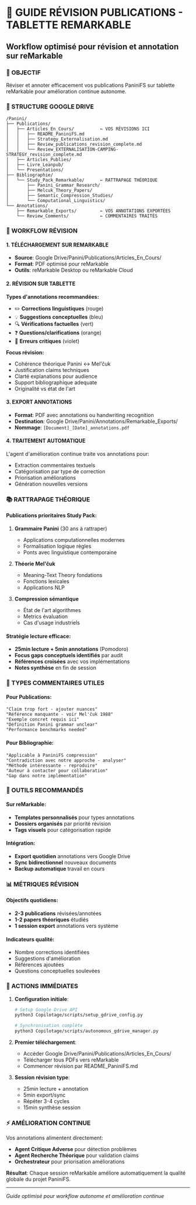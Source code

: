 # 📱 GUIDE RÉVISION PUBLICATIONS - TABLETTE REMARKABLE
## Workflow optimisé pour révision et annotation sur reMarkable

### 🎯 OBJECTIF
Réviser et annoter efficacement vos publications PaniniFS sur tablette reMarkable pour amélioration continue autonome.

### 📂 STRUCTURE GOOGLE DRIVE
```
/Panini/
├── Publications/
│   ├── Articles_En_Cours/          ← VOS RÉVISIONS ICI
│   │   ├── README_PaniniFS.md
│   │   ├── Strategy_Externalisation.md
│   │   ├── Review_publications_revision_complete.md
│   │   └── Review_EXTERNALISATION-CAMPING-STRATEGY_revision_complete.md
│   ├── Articles_Publies/
│   ├── Livre_Leanpub/
│   └── Presentations/
├── Bibliographie/
│   └── Study_Pack_Remarkable/      ← RATTRAPAGE THÉORIQUE
│       ├── Panini_Grammar_Research/
│       ├── Melcuk_Theory_Papers/
│       ├── Semantic_Compression_Studies/
│       └── Computational_Linguistics/
└── Annotations/
    ├── Remarkable_Exports/         ← VOS ANNOTATIONS EXPORTÉES
    └── Review_Comments/            ← COMMENTAIRES TRAITÉS
```

### 🔄 WORKFLOW RÉVISION

#### 1. TÉLÉCHARGEMENT SUR REMARKABLE
- **Source**: Google Drive/Panini/Publications/Articles_En_Cours/
- **Format**: PDF optimisé pour reMarkable
- **Outils**: reMarkable Desktop ou reMarkable Cloud

#### 2. RÉVISION SUR TABLETTE
**Types d'annotations recommandées:**
- ✏️ **Corrections linguistiques** (rouge)
- 💡 **Suggestions conceptuelles** (bleu)  
- 🔍 **Vérifications factuelles** (vert)
- ❓ **Questions/clarifications** (orange)
- 🚨 **Erreurs critiques** (violet)

**Focus révision:**
- Cohérence théorique Panini ↔ Mel'čuk
- Justification claims techniques
- Clarté explanations pour audience
- Support bibliographique adequate
- Originalité vs état de l'art

#### 3. EXPORT ANNOTATIONS
- **Format**: PDF avec annotations ou handwriting recognition
- **Destination**: Google Drive/Panini/Annotations/Remarkable_Exports/
- **Nommage**: `[Document]_[Date]_annotations.pdf`

#### 4. TRAITEMENT AUTOMATIQUE
L'agent d'amélioration continue traite vos annotations pour:
- Extraction commentaires textuels
- Catégorisation par type de correction
- Priorisation améliorations
- Génération nouvelles versions

### 📚 RATTRAPAGE THÉORIQUE

#### Publications prioritaires Study Pack:
1. **Grammaire Panini** (30 ans à rattraper)
   - Applications computationnelles modernes
   - Formalisation logique règles
   - Ponts avec linguistique contemporaine

2. **Théorie Mel'čuk**
   - Meaning-Text Theory fondations
   - Fonctions lexicales
   - Applications NLP

3. **Compression sémantique**
   - État de l'art algorithmes
   - Metrics évaluation
   - Cas d'usage industriels

#### Stratégie lecture efficace:
- **25min lecture + 5min annotations** (Pomodoro)
- **Focus gaps conceptuels identifiés** par audit
- **Références croisées** avec vos implémentations
- **Notes synthèse** en fin de session

### 💬 TYPES COMMENTAIRES UTILES

#### Pour Publications:
```
"Claim trop fort - ajouter nuances"
"Référence manquante - voir Mel'čuk 1988"
"Exemple concret requis ici"
"Définition Panini grammar unclear"
"Performance benchmarks needed"
```

#### Pour Bibliographie:
```
"Applicable à PaniniFS compression"
"Contradiction avec notre approche - analyser"
"Méthode intéressante - reproduire"
"Auteur à contacter pour collaboration"
"Gap dans notre implémentation"
```

### 🔧 OUTILS RECOMMANDÉS

#### Sur reMarkable:
- **Templates personnalisés** pour types annotations
- **Dossiers organisés** par priorité révision
- **Tags visuels** pour catégorisation rapide

#### Intégration:
- **Export quotidien** annotations vers Google Drive
- **Sync bidirectionnel** nouveaux documents
- **Backup automatique** travail en cours

### 📊 MÉTRIQUES RÉVISION

#### Objectifs quotidiens:
- **2-3 publications** révisées/annotées
- **1-2 papers théoriques** étudiés
- **1 session export** annotations vers système

#### Indicateurs qualité:
- Nombre corrections identifiées
- Suggestions d'amélioration
- Références ajoutées
- Questions conceptuelles soulevées

### 🚀 ACTIONS IMMÉDIATES

1. **Configuration initiale**:
   ```bash
   # Setup Google Drive API
   python3 Copilotage/scripts/setup_gdrive_config.py
   
   # Synchronisation complète
   python3 Copilotage/scripts/autonomous_gdrive_manager.py
   ```

2. **Premier téléchargement**:
   - Accéder Google Drive/Panini/Publications/Articles_En_Cours/
   - Télécharger tous PDFs vers reMarkable
   - Commencer révision par README_PaniniFS.md

3. **Session révision type**:
   - 25min lecture + annotation
   - 5min export/sync
   - Répéter 3-4 cycles
   - 15min synthèse session

### ⚡ AMÉLIORATION CONTINUE

Vos annotations alimentent directement:
- **Agent Critique Adverse** pour détection problèmes
- **Agent Recherche Théorique** pour validation claims
- **Orchestrateur** pour priorisation améliorations

**Résultat**: Chaque session reMarkable améliore automatiquement la qualité globale du projet PaniniFS.

---
*Guide optimisé pour workflow autonome et amélioration continue*
